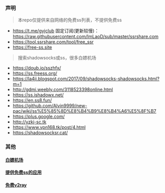 ### 声明
> 本repo仅提供来自网络的免费ss列表，不提供免费ss


* https://t.me/gyjclub  固定订阅(更新较慢)：https://raw.githubusercontent.com/ImLaoD/sub/master/ssrshare.com
* https://tool.ssrshare.com/tool/free_ssr
* https://free-ss.site


> 搜索shadowsocks或ss，很多白嫖机场

* https://doub.io/sszhfx/
* https://ss.freess.org/
* https://la4ji.blogspot.com/2017/09/shadowsocks-shadowsocks.html?m=1
* http://gdmi.weebly.com/3118523398online.html
* https://ss.ishadowx.net/
* https://en.ss8.fun/
* https://github.com/Alvin9999/new-pac/wiki/ss%E5%85%8D%E8%B4%B9%E8%B4%A6%E5%8F%B7
* https://plus.google.com/ 
* http://yzkj-sc.tk
* https://www.vpn168.tk/post/4.html
* https://shadowsocksr.cat/

### 其他

#### [白嫖机场](https://www.yahaha.us/)
#### [提供免费ss的应用](https://github.com/max2max/freess/blob/master/app.md)
#### [免费v2ray](https://github.com/max2max/freess/blob/master/v2ray.md)
